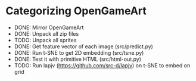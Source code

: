 # Categorizing OpenGameArt

 - DONE: Mirror OpenGameArt
 - DONE: Unpack all zip files
 - TODO: Unpack all sprites
 - DONE: Get feature vector of each image (src/predict.py)
 - DONE: Run t-SNE to get 2D embedding (src/tsne.py)
 - DONE: Test it with primitive HTML (src/html-out.py)
 - TODO: Run lapjv (https://github.com/src-d/lapjv) on t-SNE to embed on grid